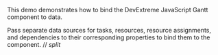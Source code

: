 This demo demonstrates how to bind the DevExtreme JavaScript Gantt component to data.

Pass separate data sources for tasks, resources, resource assignments, and dependencies to their corresponding properties to bind them to the component.
// _split_